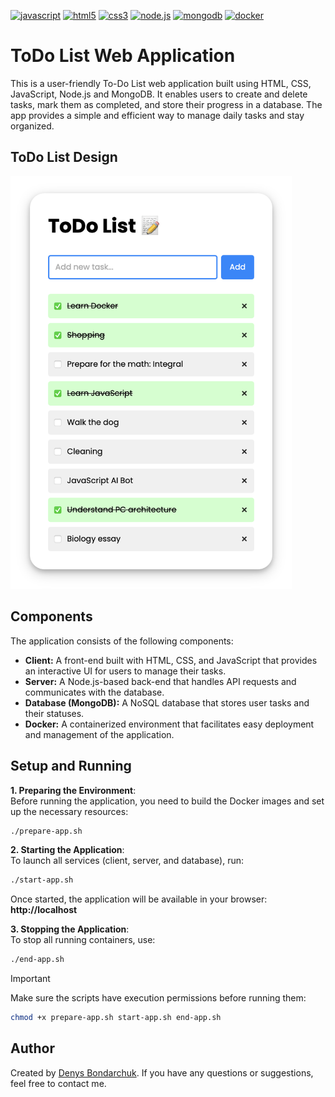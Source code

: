 [![javascript](https://img.shields.io/badge/javascript-F7DF1E?style=flat&logo=javascript&logoColor=black)](https://developer.mozilla.org/en-US/docs/Web/JavaScript)
[![html5](https://img.shields.io/badge/html5-E34F26?style=flat&logo=html5&logoColor=white)](https://developer.mozilla.org/en-US/docs/Web/HTML)
[![css3](https://img.shields.io/badge/css3-1572B6?style=flat&logo=css3&logoColor=white)](https://developer.mozilla.org/en-US/docs/Web/CSS)
[![node.js](https://img.shields.io/badge/node.js-8CC84B?style=flat&logo=node.js&logoColor=white)](https://nodejs.org/)
[![mongodb](https://img.shields.io/badge/mongodb-47A248?style=flat&logo=mongodb&logoColor=white)](https://www.mongodb.com/)
[![docker](https://img.shields.io/badge/docker-2496ED?style=flat&logo=docker&logoColor=white)](https://www.docker.com/)

# ToDo List Web Application

This is a user-friendly To-Do List web application built using HTML, CSS, JavaScript, Node.js and MongoDB. It enables users to create and delete tasks, mark them as completed, and store their progress in a database. The app provides a simple and efficient way to manage daily tasks and stay organized.

## ToDo List Design

<img src="todo-list-app-screenshot.png" alt="ToDo List App Design" width="450" />

## Components

The application consists of the following components:

- **Client:** A front-end built with HTML, CSS, and JavaScript that provides an interactive UI for users to manage their tasks.
- **Server:** A Node.js-based back-end that handles API requests and communicates with the database.
- **Database (MongoDB):** A NoSQL database that stores user tasks and their statuses.
- **Docker:** A containerized environment that facilitates easy deployment and management of the application.

## Setup and Running

**1. Preparing the Environment**:  
Before running the application, you need to build the Docker images and set up the necessary resources:  
```bash
./prepare-app.sh
```

**2. Starting the Application**:  
To launch all services (client, server, and database), run:  
```bash
./start-app.sh
```
Once started, the application will be available in your browser: **http://localhost**

**3. Stopping the Application**:  
To stop all running containers, use:  
```bash
./end-app.sh
```

> [!IMPORTANT]
>
> Make sure the scripts have execution permissions before running them:  
> ```bash
> chmod +x prepare-app.sh start-app.sh end-app.sh
> ```

## Author

Created by [Denys Bondarchuk](https://github.com/profjuvii). If you have any questions or suggestions, feel free to contact me.
